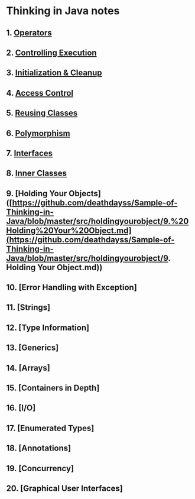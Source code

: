 # Thinking in Java notes 
## 1. [Operators](https://github.com/deathdayss/Sample_of_Thinking_in_Java/tree/master/src/Operators)
## 2. [Controlling Execution](https://github.com/deathdayss/Sample_of_Thinking_in_Java/blob/master/src/controllingExecution/2.%20Controlling%20Execution.md)
## 3. [Initialization & Cleanup](https://github.com/deathdayss/Sample_of_Thinking_in_Java/blob/master/src/initializationCleanup/3.%20Initialization%20%26%20Cleanup.md)
## 4. [Access Control](https://github.com/deathdayss/Sample_of_Thinking_in_Java/blob/master/src/accesscontrol/4.%20Access%20Control.md)
## 5. [Reusing Classes](https://github.com/deathdayss/Sample_of_Thinking_in_Java/blob/master/src/reusingclass/5.%20Reusing%20Classes.md)
## 6. [Polymorphism](https://github.com/deathdayss/Sample_of_Thinking_in_Java/blob/master/src/polymorphism/6.%20Polymorphism.md)
## 7. [Interfaces](https://github.com/deathdayss/Sample_of_Thinking_in_Java/blob/master/src/interfaces/7.%20Interfaces.md)
## 8. [Inner Classes](https://github.com/deathdayss/Sample_of_Thinking_in_Java/blob/master/src/innerclasses/8.%20Inner%20Classes.md)
## 9. [Holding Your Objects]([https://github.com/deathdayss/Sample-of-Thinking-in-Java/blob/master/src/holdingyourobject/9.%20Holding%20Your%20Object.md](https://github.com/deathdayss/Sample-of-Thinking-in-Java/blob/master/src/holdingyourobject/9. Holding Your Object.md))
## 10. [Error Handling with Exception]
## 11. [Strings]
## 12. [Type Information]
## 13. [Generics]
## 14. [Arrays]
## 15. [Containers in Depth]
## 16. [I/O]
## 17. [Enumerated Types]
## 18. [Annotations]
## 19. [Concurrency]
## 20. [Graphical User Interfaces]